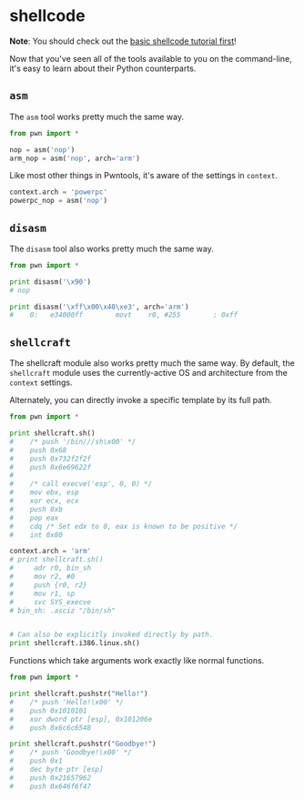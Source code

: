 # shellcode

**Note**: You should check out the [basic shellcode tutorial first](../shellcode-basic/README.md)!

Now that you've seen all of the tools available to you on the command-line, it's easy to learn about their Python counterparts.

## `asm`

The `asm` tool works pretty much the same way.

```python
from pwn import *

nop = asm('nop')
arm_nop = asm('nop', arch='arm')
```

Like most other things in Pwntools, it's aware of the settings in `context`.

```python
context.arch = 'powerpc'
powerpc_nop = asm('nop')
```

## `disasm`

The `disasm` tool also works pretty much the same way.

```python
from pwn import *

print disasm('\x90')
# nop

print disasm('\xff\x00\x40\xe3', arch='arm')
#    0:   e34000ff        movt    r0, #255        ; 0xff
```

## `shellcraft`

The shellcraft module also works pretty much the same way.  By default, the `shellcraft` module uses the currently-active OS and architecture from the `context` settings.

Alternately, you can directly invoke a specific template by its full path.

```python
from pwn import *

print shellcraft.sh()
#    /* push '/bin///sh\x00' */
#    push 0x68
#    push 0x732f2f2f
#    push 0x6e69622f
#
#    /* call execve('esp', 0, 0) */
#    mov ebx, esp
#    xor ecx, ecx
#    push 0xb
#    pop eax
#    cdq /* Set edx to 0, eax is known to be positive */
#    int 0x80

context.arch = 'arm'
# print shellcraft.sh()
#     adr r0, bin_sh
#     mov r2, #0
#     push {r0, r2}
#     mov r1, sp
#     svc SYS_execve
# bin_sh: .asciz "/bin/sh"


# Can also be explicitly invoked directly by path.
print shellcraft.i386.linux.sh()
```

Functions which take arguments work exactly like normal functions.

```python
from pwn import *

print shellcraft.pushstr("Hello!")
#    /* push 'Hello!\x00' */
#    push 0x1010101
#    xor dword ptr [esp], 0x101206e
#    push 0x6c6c6548

print shellcraft.pushstr("Goodbye!")
#    /* push 'Goodbye!\x00' */
#    push 0x1
#    dec byte ptr [esp]
#    push 0x21657962
#    push 0x646f6f47
```